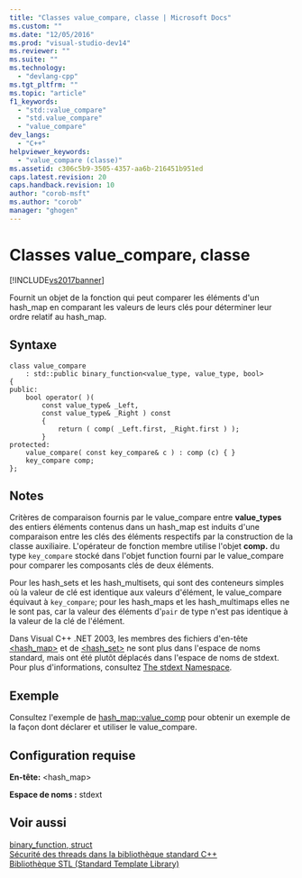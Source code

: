 ```yaml
---
title: "Classes value_compare, classe | Microsoft Docs"
ms.custom: ""
ms.date: "12/05/2016"
ms.prod: "visual-studio-dev14"
ms.reviewer: ""
ms.suite: ""
ms.technology: 
  - "devlang-cpp"
ms.tgt_pltfrm: ""
ms.topic: "article"
f1_keywords: 
  - "std::value_compare"
  - "std.value_compare"
  - "value_compare"
dev_langs: 
  - "C++"
helpviewer_keywords: 
  - "value_compare (classe)"
ms.assetid: c306c5b9-3505-4357-aa6b-216451b951ed
caps.latest.revision: 20
caps.handback.revision: 10
author: "corob-msft"
ms.author: "corob"
manager: "ghogen"
---
```

# Classes value_compare, classe
[!INCLUDE[vs2017banner](../assembler/inline/includes/vs2017banner.md)]

Fournit un objet de la fonction qui peut comparer les éléments d'un hash\_map en comparant les valeurs de leurs clés pour déterminer leur ordre relatif au hash\_map.  
  
## Syntaxe  
  
```  
class value_compare  
    : std::public binary_function<value_type, value_type, bool>   
{  
public:  
    bool operator( )(  
        const value_type& _Left,  
        const value_type& _Right ) const  
        {  
            return ( comp( _Left.first, _Right.first ) );   
        }  
protected:  
    value_compare( const key_compare& c ) : comp (c) { }  
    key_compare comp;  
};  
```  
  
## Notes  
 Critères de comparaison fournis par le value\_compare entre **value\_types** des entiers éléments contenus dans un hash\_map est induits d'une comparaison entre les clés des éléments respectifs par la construction de la classe auxiliaire.  L'opérateur de fonction membre utilise l'objet **comp.** du type `key_compare` stocké dans l'objet function fourni par le value\_compare pour comparer les composants clés de deux éléments.  
  
 Pour les hash\_sets et les hash\_multisets, qui sont des conteneurs simples où la valeur de clé est identique aux valeurs d'élément, le value\_compare équivaut à `key_compare`; pour les hash\_maps et les hash\_multimaps elles ne le sont pas, car la valeur des éléments d'`pair` de type n'est pas identique à la valeur de la clé de l'élément.  
  
 Dans Visual C\+\+ .NET 2003, les membres des fichiers d'en\-tête [\<hash\_map\>](../standard-library/hash-map.md) et de [\<hash\_set\>](../standard-library/hash-set.md) ne sont plus dans l'espace de noms standard, mais ont été plutôt déplacés dans l'espace de noms de stdext.  Pour plus d'informations, consultez [The stdext Namespace](../standard-library/stdext-namespace.md).  
  
## Exemple  
 Consultez l'exemple de [hash\_map::value\_comp](../Topic/hash_map::value_comp.md) pour obtenir un exemple de la façon dont déclarer et utiliser le value\_compare.  
  
## Configuration requise  
 **En\-tête:** \<hash\_map\>  
  
 **Espace de noms :** stdext  
  
## Voir aussi  
 [binary\_function, struct](../standard-library/binary-function-struct.md)   
 [Sécurité des threads dans la bibliothèque standard C\+\+](../standard-library/thread-safety-in-the-cpp-standard-library.md)   
 [Bibliothèque STL \(Standard Template Library\)](../misc/standard-template-library.md)